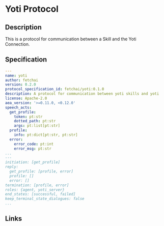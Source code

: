 # Yoti Protocol

## Description

This is a protocol for communication between a Skill and the Yoti Connection.

## Specification

```yaml
---
name: yoti
author: fetchai
version: 0.2.0
protocol_specification_id: fetchai/yoti:0.1.0
description: A protocol for communication between yoti skills and yoti connection.
license: Apache-2.0
aea_version: '>=0.11.0, <0.12.0'
speech_acts:
  get_profile:
    token: pt:str
    dotted_path: pt:str
    args: pt:list[pt:str]
  profile:
    info: pt:dict[pt:str, pt:str]
  error:
    error_code: pt:int
    error_msg: pt:str
...
---
initiation: [get_profile]
reply:
  get_profile: [profile, error]
  profile: []
  error: []
termination: [profile, error]
roles: {agent, yoti_server}
end_states: [successful, failed]
keep_terminal_state_dialogues: false
...
```

## Links
